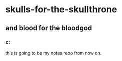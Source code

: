# skulls-for-the-skullthrone
## and blood for the bloodgod
### c:
this is going to be my notes repo from now on.